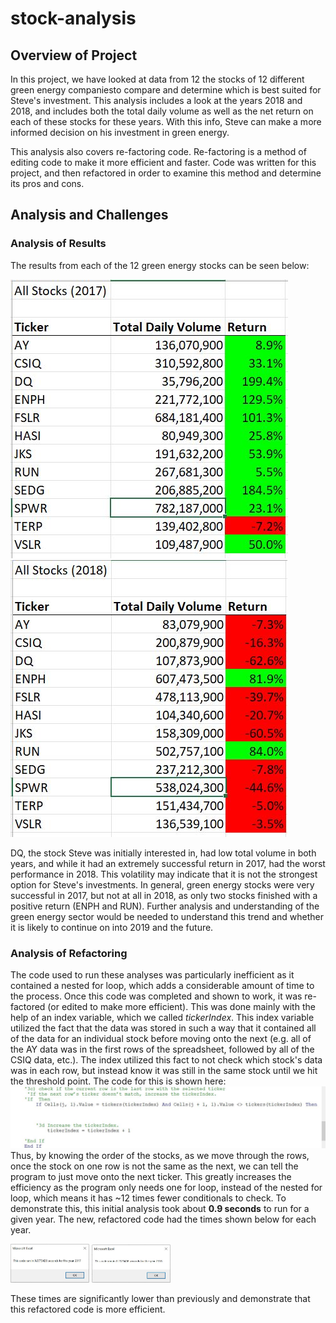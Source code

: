 # stock-analysis

## Overview of Project
In this project, we have looked at data from 12 the stocks of 12 different green energy companiesto compare and determine which is best suited for Steve's investment. This analysis includes a look at the years 2018 and 2018, and includes both the total daily volume as well as the net return on each of these stocks for these years. With this info, Steve can make a more informed decision on his investment in green energy.

This analysis also covers re-factoring code. Re-factoring is a method of editing code to make it more efficient and faster. Code was written for this project, and then refactored in order to examine this method and determine its pros and cons.

## Analysis and Challenges
### Analysis of Results
The results from each of the 12 green energy stocks can be seen below:

![2017_stocks.png](https://github.com/bchillman/stock-analysis/blob/main/Resources/2017_stocks.JPG)
![2018_stocks.png](https://github.com/bchillman/stock-analysis/blob/main/Resources/2018_stocks.JPG)

DQ, the stock Steve was initially interested in, had low total volume in both years, and while it had an extremely successful return in 2017, had the worst performance in 2018. This volatility may indicate that it is not the strongest option for Steve's investments. In general, green energy stocks were very successful in 2017, but not at all in 2018, as only two stocks finished with a positive return (ENPH and RUN). Further analysis and understanding of the green energy sector would be needed to understand this trend and whether it is likely to continue on into 2019 and the future.

### Analysis of Refactoring
The code used to run these analyses was particularly inefficient as it contained a nested for loop, which adds a considerable amount of time to the process. Once this code was completed and shown to work, it was re-factored (or edited to make more efficient). This was done mainly with the help of an index variable, which we called *tickerIndex*. This index variable utilized the fact that the data was stored in such a way that it contained all of the data for an individual stock before moving onto the next (e.g. all of the AY data was in the first rows of the spreadsheet, followed by all of the CSIQ data, etc.). The index utilized this fact to not check which stock's data was in each row, but instead know it was still in the same stock until we hit the threshold point. The code for this is shown here:
![ticker_plus.png](https://github.com/bchillman/stock-analysis/blob/main/Resources/ticker_plus.JPG)
Thus, by knowing the order of the stocks, as we move through the rows, once the stock on one row is not the same as the next, we can tell the program to just move onto the next ticker. This greatly increases the efficiency as the program only needs one for loop, instead of the nested for loop, which means it has ~12 times fewer conditionals to check. To demonstrate this, this initial analysis took about **0.9 seconds** to run for a given year. The new, refactored code had the times shown below for each year.

<img src="https://github.com/bchillman/stock-analysis/blob/main/Resources/2017_time.JPG" width=25% height=40%>
<img src="https://github.com/bchillman/stock-analysis/blob/main/Resources/2018_time.JPG" width=25% height=40%>

These times are significantly lower than previously and demonstrate that this refactored code is more efficient.
